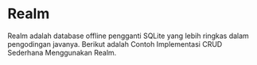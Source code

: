 # Realm
Realm adalah database offline pengganti SQLite yang lebih ringkas dalam pengodingan javanya.
Berikut adalah Contoh Implementasi CRUD Sederhana Menggunakan Realm.
